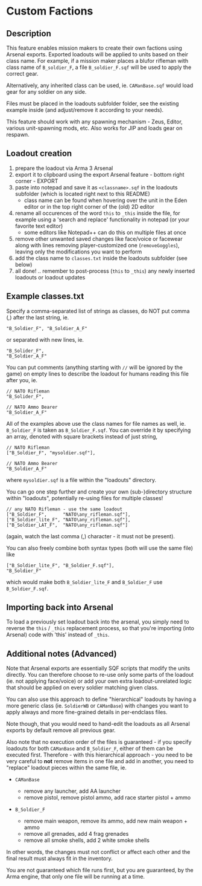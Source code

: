 Custom Factions
===============

Description
-----------

This feature enables mission makers to create their own factions using Arsenal
exports. Exported loadouts will be applied to units based on their class name.
For example, if a mission maker places a blufor rifleman with class name of
`B_soldier_F`, a file `B_soldier_F.sqf` will be used to apply the correct gear.

Alternatively, any inherited class can be used, ie. `CAManBase.sqf` would load
gear for any soldier on any side.

Files must be placed in the loadouts subfolder folder, see the existing example
inside (and adjust/remove it according to your needs).

This feature should work with any spawning mechanism - Zeus, Editor, various
unit-spawning mods, etc. Also works for JIP and loads gear on respawn.

Loadout creation
----------------

1. prepare the loadout via Arma 3 Arsenal
2. export it to clipboard using the export Arsenal feature - bottom right
   corner - EXPORT
3. paste into notepad and save it as `<classname>.sqf` in the loadouts
   subfolder (which is located right next to this README)
   - class name can be found when hovering over the unit in the Eden editor
     or in the top right corner of the (old) 2D editor
4. rename all occurences of the word `this` to `_this` inside the file, for
   example using a 'search and replace' functionality in notepad (or your
   favorite text editor)
   - some editors like Notepad++ can do this on multiple files at once
5. remove other unwanted saved changes like face/voice or facewear along with
   lines removing player-customized one (`removeGoggles`), leaving only the
   modifications you want to perform
6. add the class name to `classes.txt` inside the loadouts subfolder (see below)
7. all done! .. remember to post-process (`this` to `_this`) any newly inserted
   loadouts or loadout updates

Example classes.txt
-------------------

Specify a comma-separated list of strings as classes, do NOT put comma (,)
after the last string, ie.

    "B_Soldier_F", "B_Soldier_A_F"

or separated with new lines, ie.

    "B_Solider_F",
    "B_Soldier_A_F"

You can put comments (anything starting with `//` will be ignored by the game)
on empty lines to describe the loadout for humans reading this file after you,
ie.

    // NATO Rifleman
    "B_Solider_F",

    // NATO Ammo Bearer
    "B_Soldier_A_F"

All of the examples above use the class names for file names as well, ie.
`B_Soldier_F` is taken as `B_Soldier_F.sqf`. You can override it by specifying
an array, denoted with square brackets instead of just string,

    // NATO Rifleman
    ["B_Soldier_F", "mysoldier.sqf"],

    // NATO Ammo Bearer
    "B_Soldier_A_F"

where `mysoldier.sqf` is a file within the "loadouts" directory.

You can go one step further and create your own (sub-)directory structure within
"loadouts", potentially re-using files for multiple classes!

    // any NATO Rifleman - use the same loadout
    ["B_Soldier_F",      "NATO\any_rifleman.sqf"],
    ["B_Soldier_lite_F", "NATO\any_rifleman.sqf"],
    ["B_Soldier_LAT_F",  "NATO\any_rifleman.sqf"]

(again, watch the last comma (,) character - it must not be present).

You can also freely combine both syntax types (both will use the same file) like

    ["B_Soldier_lite_F", "B_Soldier_F.sqf"],
    "B_Soldier_F"

which would make both `B_Soldier_lite_F` and `B_Soldier_F` use
`B_Soldier_F.sqf`.

Importing back into Arsenal
---------------------------

To load a previously set loadout back into the arsenal, you simply need to
reverse the `this` / `_this` replacement process, so that you're importing
(into Arsenal) code with 'this' instead of `_this`.

Additional notes (Advanced)
---------------------------

Note that Arsenal exports are essentially SQF scripts that modify the units
directly. You can therefore choose to re-use only some parts of the loadout
(ie. not applying face/voice) or add your own extra loadout-unrelated logic
that should be applied on every soldier matching given class.

You can also use this approach to define "hierarchical" loadouts by having
a more generic class (ie. `SoldierWB` or `CAManBase`) with changes you want
to apply always and more fine-grained details in per-endclass files.

Note though, that you would need to hand-edit the loadouts as all Arsenal
exports by default remove all previous gear.

Also note that no execution order of the files is guaranteed - if you specify
loadouts for both `CAManBase` and `B_Soldier_F`, either of them can be executed
first. Therefore - with this hierarchical approach - you need to be very
careful to **not** remove items in one file and add in another, you need to
"replace" loadout pieces within the same file, ie.

- `CAManBase`

  - remove any launcher, add AA launcher
  - remove pistol, remove pistol ammo, add race starter pistol + ammo

- `B_Soldier_F`

  - remove main weapon, remove its ammo, add new main weapon + ammo
  - remove all grenades, add 4 frag grenades
  - remove all smoke shells, add 2 white smoke shells

In other words, the changes must not conflict or affect each other and the
final result must always fit in the inventory.

You are not guaranteed which file runs first, but you are guaranteed,
by the Arma engine, that only one file will be running at a time.
